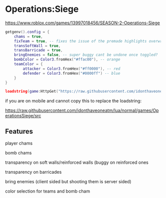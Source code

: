# Operations:Siege

https://www.roblox.com/games/13997018456/SEASON-2-Operations-Siege

```lua
getgenv().config = {
    chams = true,
    fixTeam = true, -- fixes the issue of the premade highlights overwriting ours
    transSoftWall = true,
    transBarricade = true,
    bringEnemies = false, -- super buggy cant be undone once toggled?
    bombColor = Color3.fromHex("#ffac00"), -- orange
    teamColor = {
        attacker = Color3.fromHex("#ff0000"), -- red
        defender = Color3.fromHex("#0000ff") -- blue
    }
}

loadstring(game:HttpGet("https://raw.githubusercontent.com/idonthaveoneatm/lua/normal/games/OperationsSiege/src"))()
```

if you are on mobile and cannot copy this to replace the loadstring:

https://raw.githubusercontent.com/idonthaveoneatm/lua/normal/games/OperationsSiege/src

## Features

player chams

bomb chams

transparency on soft walls/reinforced walls (buggy on reinforced ones

transparency on barricades

bring enemies (client sided but shooting them is server sided)

color selection for teams and bomb cham
